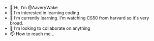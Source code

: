 - 👋 Hi, I’m @AaveryWake
- 👀 I’m interested in learning coding
- 🌱 I’m currently learning. I'm watching CS50 from harvard so it's very broad.
- 💞️ I’m looking to collaborate on anything
- 📫 How to reach me...

<!---
AaveryWake/AaveryWake is a ✨ special ✨ repository because its `README.md` (this file) appears on your GitHub profile.
You can click the Preview link to take a look at your changes.
--->
